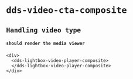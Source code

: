 # `dds-video-cta-composite`

## `Handling video type`

####   `should render the media viewer`

```
<div>
  <dds-lightbox-video-player-composite>
  </dds-lightbox-video-player-composite>
</div>

```

